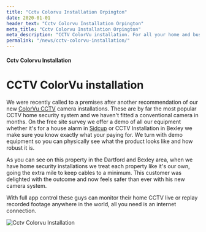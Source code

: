 ```yaml
---
title: "Cctv Colorvu Installation Orpington"
date: 2020-01-01
header_text: "Cctv Colorvu Installation Orpington"
meta_title: "Cctv Colorvu Installation Orpington"
meta_description: "CCTV ColorVu installation. For all your home and business security. Burglar Alarm Servicing, installation, Alarm Battery, CCTV. Call 020 8302 4065 or email us."
permalink: "/news/cctv-colorvu-installation/"
---
```


#### Cctv Colorvu Installation

# CCTV ColorVu installation

We were recently called to a premises after another recommendation of our new [ColorVu CCTV](/categories/cctv/) camera installations. These are by far the most popular CCTV home security system and we haven\'t fitted a conventional camera in months. On the free site survey we offer a demo of all our equipment whether it\'s for a house alarm in [Sidcup](/pages/sidcup/) or CCTV Installation in Bexley we make sure you know exactly what your paying for. We turn with demo equipment so you can physically see what the product looks like and how robust it is.

As you can see on this property in the Dartford and Bexley area, when we have home security installations we treat each property like it\'s our own, going the extra mile to keep cables to a minimum. This customer was delighted with the outcome and now feels safer than ever with his new camera system.

With full app control these guys can monitor their home CCTV live or replay recorded footage anywhere in the world, all you need is an internet connection.

![Cctv Colorvu Installation](https://res.cloudinary.com/kbs/image/upload/n9kfdcrnc4uafunesaqq.jpg)